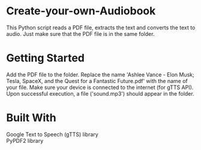 # Create-your-own-Audiobook
This Python script reads a PDF file, extracts the text and converts the text to audio. Just make sure that the PDF file is in the same folder. 

# Getting Started
Add the PDF file to the folder. Replace the name 'Ashlee Vance - Elon Musk; Tesla, SpaceX, and the Quest for a Fantastic Future.pdf' with the name of your file. Make sure your device is connected to the internet (for gTTS API). Upon successful execution, a file ('sound.mp3') should appear in the folder.
# Built With
Google Text to Speech (gTTS) library</br>
PyPDF2 library
